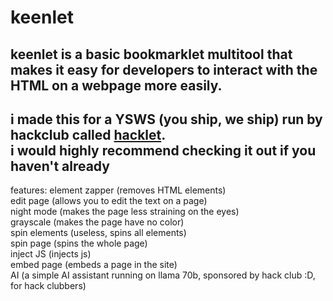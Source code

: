 # keenlet <br/>
keenlet is a basic bookmarklet multitool that makes it easy for developers to interact with the HTML on a webpage more easily. <br/>
---
i made this for a YSWS (you ship, we ship) run by hackclub called [hacklet](http://hacklet.hackclub.com).<br/>
i would highly recommend checking it out if you haven't already
---
features:
element zapper (removes HTML elements) <br/>
edit page (allows you to edit the text on a page) <br/>
night mode (makes the page less straining on the eyes) <br/>
grayscale (makes the page have no color) <br/>
spin elements (useless, spins all elements) <br/>
spin page (spins the whole page) <br/>
inject JS (injects js) <br/>
embed page (embeds a page in the site) <br/>
AI (a simple AI assistant running on llama 70b, sponsored by hack club :D, for hack clubbers)
